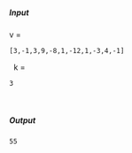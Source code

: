 ##### Input 
v = 
  ``` 
[3,-1,3,9,-8,1,-12,1,-3,4,-1] 
``` 
 &nbsp;
k = 
  ``` 
3
```
&nbsp;

##### Output 
 ``` 
55
```
&nbsp;

